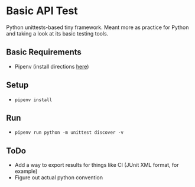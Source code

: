 # Basic API Test
Python unittests-based tiny framework. Meant more as practice for Python and taking a look at its basic testing tools.

## Basic Requirements
- Pipenv (install directions [here](https://pipenv.readthedocs.io/en/latest/#install-pipenv-today))


## Setup
- `pipenv install`

## Run
- `pipenv run python -m unittest discover -v`

## ToDo
- Add a way to export results for things like CI (JUnit XML format, for example)
- Figure out actual python convention
